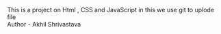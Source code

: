 This is a project on Html , CSS and JavaScript in this we use git to uplode file
<br>
Author - Akhil Shrivastava

